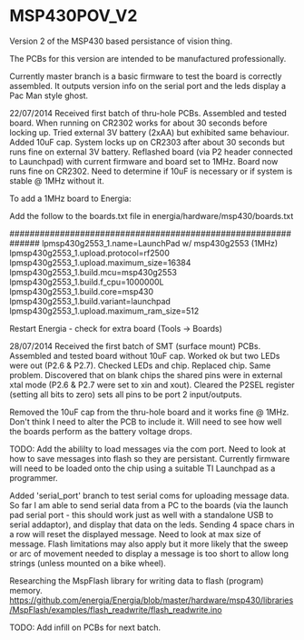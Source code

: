 MSP430POV_V2
============

Version 2 of the MSP430 based persistance of vision thing.

The PCBs for this version are intended to be manufactured professionally.

Currently master branch is a basic firmware to test the board is correctly assembled. It outputs version info on the serial port and the leds display a Pac Man style ghost.

22/07/2014 Received first batch of thru-hole PCBs. Assembled and tested board. When running on CR2302 works for about 30 seconds before locking up. Tried external 3V battery (2xAA) but exhibited same behaviour. Added 10uF cap. System locks up on CR2303 after about 30 seconds but runs fine on external 3V battery. Reflashed board (via P2 header connected to Launchpad) with current firmware and board set to 1MHz. Board now runs fine on CR2302. Need to determine if 10uF is necessary or if system is stable @ 1MHz without it.

To add a 1MHz board to Energia:

Add the follow to the boards.txt file in energia/hardware/msp430/boards.txt

##############################################################
lpmsp430g2553_1.name=LaunchPad w/ msp430g2553 (1MHz)
lpmsp430g2553_1.upload.protocol=rf2500
lpmsp430g2553_1.upload.maximum_size=16384
lpmsp430g2553_1.build.mcu=msp430g2553
lpmsp430g2553_1.build.f_cpu=1000000L
lpmsp430g2553_1.build.core=msp430
lpmsp430g2553_1.build.variant=launchpad
lpmsp430g2553_1.upload.maximum_ram_size=512

Restart Energia - check for extra board (Tools -> Boards)

28/07/2014 Received the first batch of SMT (surface mount) PCBs. Assembled and tested board without 10uF cap. Worked ok but two LEDs were out (P2.6 & P2.7). Checked LEDs and chip. Replaced chip. Same problem. Discovered that on blank chips the shared pins were in external xtal mode (P2.6 & P2.7 were set to xin and xout). Cleared the P2SEL register (setting all bits to zero) sets all pins to be port 2 input/outputs. 

Removed the 10uF cap from the thru-hole board and it works fine @ 1MHz. Don't think I need to alter the PCB to include it. Will need to see how well the boards perform as the battery voltage drops.

TODO: Add the abililty to load messages via the com port. Need to look at how to save messages into flash so they are persistant. Currently firmware will need to be loaded onto the chip using a suitable TI Launchpad as a programmer.

Added 'serial_port' branch to test serial coms for uploading message data. So far I am able to send serial data from a PC to the boards (via the launch pad serial port - this should work just as well with a standalone USB to serial addaptor), and display that data on the leds. Sending 4 space chars in a row will reset the displayed message. Need to look at max size of message. Flash limitations may also apply but it more likely that the sweep or arc of movement needed to display a message is too short to allow long strings (unless mounted on a bike wheel).

Researching the MspFlash library for writing data to flash (program) memory. https://github.com/energia/Energia/blob/master/hardware/msp430/libraries/MspFlash/examples/flash_readwrite/flash_readwrite.ino

TODO: Add infill on PCBs for next batch.
